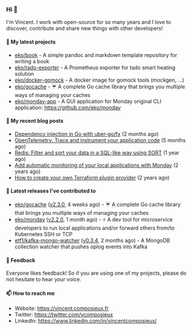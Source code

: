 ### Hi 👋

I'm Vincent. I work with open-source for so many years and I love to discover, contribute and share new things with other developers!

#### 🌱  My latest projects


- [eko/book](https://github.com/eko/book) - A simple pandoc and markdown template repository for writing a book
- [eko/tado-exporter](https://github.com/eko/tado-exporter) - A Prometheus exporter for tado smart heating solution
- [eko/docker-gomock](https://github.com/eko/docker-gomock) - A docker image for gomock tools (mockgen, ...)
- [eko/gocache](https://github.com/eko/gocache) - ☔️ A complete Go cache library that brings you multiple ways of managing your caches
- [eko/monday-app](https://github.com/eko/monday-app) - A GUI application for Monday original CLI application: https://github.com/eko/monday

#### 📜  My recent blog posts


- [Dependency injection in Go with uber-go/fx](https://vincent.composieux.fr/article/dependency-injection-in-go-with-uber-go-fx) (2 months ago)
- [OpenTelemetry: Trace and instrument your application code](https://vincent.composieux.fr/article/opentelemetry-trace-and-instrument-your-application-code) (5 months ago)
- [Redis: Filter and sort your data in a SQL-like way using SORT](https://vincent.composieux.fr/article/redis-filter-and-sort-your-data-in-a-sql-like-way-using-sort) (1 year ago)
- [Add automatic monitoring of your local applications with Monday](https://vincent.composieux.fr/article/add-automatic-monitoring-of-your-local-applications-with-monday) (2 years ago)
- [How to create your own Terraform plugin provider](https://vincent.composieux.fr/article/create-a-provider-plugin-for-terraform) (2 years ago)

#### 🔭  Latest releases I've contributed to


- [eko/gocache](https://github.com/eko/gocache) ([v2.3.0](https://github.com/eko/gocache/releases/tag/v2.3.0), 4 weeks ago) - ☔️ A complete Go cache library that brings you multiple ways of managing your caches
- [eko/monday](https://github.com/eko/monday) ([v2.2.0](https://github.com/eko/monday/releases/tag/v2.2.0), 1 month ago) - ⚡️ A dev tool for microservice developers to run local applications and/or forward others from/to Kubernetes SSH or TCP
- [etf1/kafka-mongo-watcher](https://github.com/etf1/kafka-mongo-watcher) ([v0.3.4](https://github.com/etf1/kafka-mongo-watcher/releases/tag/v0.3.4), 2 months ago) - A MongoDB collection watcher that pushes oplog events into Kafka

#### 💬  Feedback

Everyone likes feedback! So if you are using one of my projects, please do not hesitate to hear your voice.

#### 📫  How to reach me

- Website: https://vincent.composieux.fr
- Twitter: https://twitter.com/vcomposieux
- LinkedIn: https://www.linkedin.com/in/vincentcomposieux/
